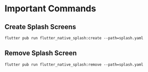 # Important Commands

## Create Splash Screens

```
flutter pub run flutter_native_splash:create --path=splash.yaml
```

## Remove Splash Screen

```
flutter pub run flutter_native_splash:remove --path=splash.yaml
```
